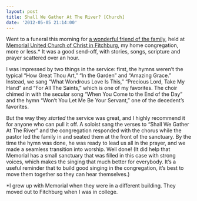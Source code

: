 ```yaml
---
layout: post
title: Shall We Gather At The River? [Church]
date: '2012-05-05 21:14:00'
---
```



Went to a funeral this morning for [a wonderful friend of the family](http://www.cressfuneralservice.com/obituary/91567/Charles-Schoenwetter/), held at [Memorial United Church of Christ in Fitchburg](http://www.memorialucc.org/), my home congregation, more or less.* It was a good send-off, with stories, songs, scripture and prayer scattered over an hour.

I was impressed by two things in the service: first, the hymns weren’t the typical “How Great Thou Art,” “In the Garden” and “Amazing Grace.” Instead, we sang “What Wondrous Love Is This,” “Precious Lord, Take My Hand” and “For All The Saints,” which is one of my favorites. The choir chimed in with the secular song “When You Come to the End of the Day” and the hymn “Won’t You Let Me Be Your Servant,” one of the decedent’s favorites.

But the way they *started* the service was great, and I highly recommend it for anyone who can pull it off. A soloist sang the verses to “Shall We Gather At The River” and the congregation responded with the chorus while the pastor led the family in and seated them at the front of the sanctuary. By the time the hymn was done, he was ready to lead us all in the prayer, and we made a seamless transition into worship. Well done! (It did help that Memorial has a small sanctuary that was filled in this case with strong voices, which makes the singing that much better for everybody. It’s a useful reminder that to build good singing in the congregation, it’s best to move them together so they can hear themselves.)

*I grew up with Memorial when they were in a different building. They moved out to Fitchburg when I was in college.


